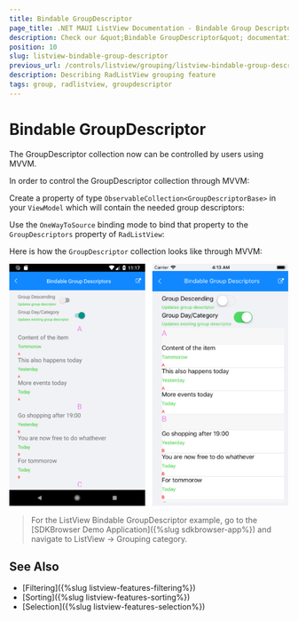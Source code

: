 ```yaml
---
title: Bindable GroupDescriptor
page_title: .NET MAUI ListView Documentation - Bindable Group Descriptors
description: Check our &quot;Bindable GroupDescriptor&quot; documentation article for Telerik ListView for .NET MAUI.
position: 10
slug: listview-bindable-group-descriptor
previous_url: /controls/listview/grouping/listview-bindable-group-descriptor
description: Describing RadListView grouping feature
tags: group, radlistview, groupdescriptor
---
```


# Bindable GroupDescriptor

The GroupDescriptor collection now can be controlled by users using MVVM.

In order to control the GroupDescriptor collection through MVVM:

Create a property of type `ObservableCollection<GroupDescriptorBase>` in your `ViewModel` which will contain the needed group descriptors:

<snippet id='listview-features-bindable-groupdescriptor-viewmodel'/>

Use the `OneWayToSource` binding mode to bind that property to the `GroupDescriptors` property of `RadListView`:

<snippet id='listview-features-bindable-groupdescriptor-xaml' />
 
Here is how the `GroupDescriptor` collection looks like through MVVM:

![ ListView Group Descriptors MVVM](../images/listview-features-bindable-group.png)

> For the ListView Bindable GroupDescriptor example, go to the [SDKBrowser Demo Application]({%slug sdkbrowser-app%}) and navigate to ListView  -> Grouping category.

## See Also

- [Filtering]({%slug listview-features-filtering%})
- [Sorting]({%slug listview-features-sorting%})
- [Selection]({%slug listview-features-selection%})
